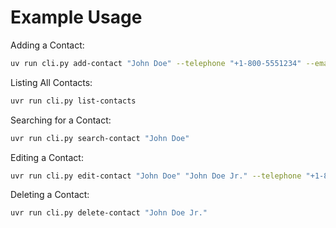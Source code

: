 # Example Usage

Adding a Contact:

``` bash
uv run cli.py add-contact "John Doe" --telephone "+1-800-5551234" --email "<john.doe@example.com>"
```

Listing All Contacts:

``` bash
uvr run cli.py list-contacts
```

Searching for a Contact:

``` bash
uvr run cli.py search-contact "John Doe"
```

Editing a Contact:

``` bash
uvr run cli.py edit-contact "John Doe" "John Doe Jr." --telephone "+1-800-5559876" --email "<john.jr@example.com>"
```

Deleting a Contact:

``` bash
uvr run cli.py delete-contact "John Doe Jr."
```
